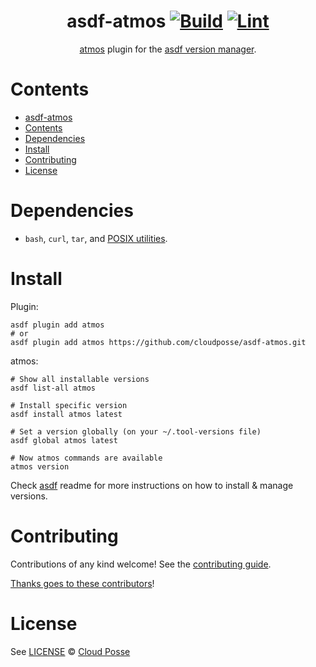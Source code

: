 <div align="center">

# asdf-atmos [![Build](https://github.com/cloudposse/asdf-atmos/actions/workflows/build.yml/badge.svg)](https://github.com/cloudposse/asdf-atmos/actions/workflows/build.yml) [![Lint](https://github.com/cloudposse/asdf-atmos/actions/workflows/lint.yml/badge.svg)](https://github.com/cloudposse/asdf-atmos/actions/workflows/lint.yml)

[atmos](https://atmos.tools/) plugin for the [asdf version manager](https://asdf-vm.com).

</div>

# Contents

- [asdf-atmos  ](#asdf-atmos--)
- [Contents](#contents)
- [Dependencies](#dependencies)
- [Install](#install)
- [Contributing](#contributing)
- [License](#license)

# Dependencies

- `bash`, `curl`, `tar`, and [POSIX utilities](https://pubs.opengroup.org/onlinepubs/9699919799/idx/utilities.html).

# Install

Plugin:

```shell
asdf plugin add atmos
# or
asdf plugin add atmos https://github.com/cloudposse/asdf-atmos.git
```

atmos:

```shell
# Show all installable versions
asdf list-all atmos

# Install specific version
asdf install atmos latest

# Set a version globally (on your ~/.tool-versions file)
asdf global atmos latest

# Now atmos commands are available
atmos version
```

Check [asdf](https://github.com/asdf-vm/asdf) readme for more instructions on how to
install & manage versions.

# Contributing

Contributions of any kind welcome! See the [contributing guide](contributing.md).

[Thanks goes to these contributors](https://github.com/cloudposse/asdf-atmos/graphs/contributors)!

# License

See [LICENSE](LICENSE) © [Cloud Posse](https://github.com/cloudposse/)
